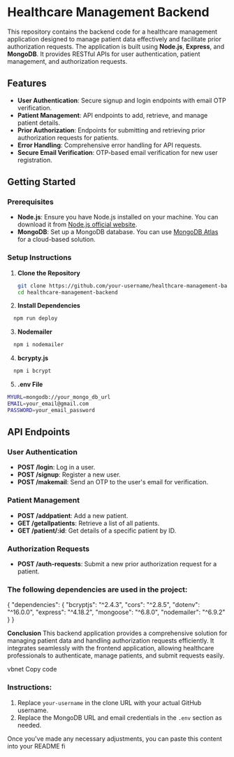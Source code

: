 # Healthcare Management Backend

This repository contains the backend code for a healthcare management application designed to manage patient data effectively and facilitate prior authorization requests. The application is built using **Node.js**, **Express**, and **MongoDB**. It provides RESTful APIs for user authentication, patient management, and authorization requests.

## Features

- **User Authentication**: Secure signup and login endpoints with email OTP verification.
- **Patient Management**: API endpoints to add, retrieve, and manage patient details.
- **Prior Authorization**: Endpoints for submitting and retrieving prior authorization requests for patients.
- **Error Handling**: Comprehensive error handling for API requests.
- **Secure Email Verification**: OTP-based email verification for new user registration.

## Getting Started

### Prerequisites

- **Node.js**: Ensure you have Node.js installed on your machine. You can download it from [Node.js official website](https://nodejs.org/).
- **MongoDB**: Set up a MongoDB database. You can use [MongoDB Atlas](https://www.mongodb.com/cloud/atlas) for a cloud-based solution.

### Setup Instructions

1. **Clone the Repository**

   ```bash
   git clone https://github.com/your-username/healthcare-management-backend.git
   cd healthcare-management-backend

2. **Install Dependencies**
```bash
  npm run deploy
```
3. **Nodemailer**
```bash
  npm i nodemailer
```
4. **bcrypty.js**
```bash
  npm i bcrypt
```
5. **.env File**
```bash
MYURL=mongodb://your_mongo_db_url
EMAIL=your_email@gmail.com
PASSWORD=your_email_password
```

## API Endpoints

### User Authentication

- **POST /login**: Log in a user.
- **POST /signup**: Register a new user.
- **POST /makemail**: Send an OTP to the user's email for verification.

### Patient Management

- **POST /addpatient**: Add a new patient.
- **GET /getallpatients**: Retrieve a list of all patients.
- **GET /patient/:id**: Get details of a specific patient by ID.

### Authorization Requests

- **POST /auth-requests**: Submit a new prior authorization request for a patient.

### The following dependencies are used in the project:

{
    "dependencies": {
        "bcryptjs": "^2.4.3",
        "cors": "^2.8.5",
        "dotenv": "^16.0.0",
        "express": "^4.18.2",
        "mongoose": "^6.8.0",
        "nodemailer": "^6.9.2"
    }
}

**Conclusion**
This backend application provides a comprehensive solution for managing patient data and handling authorization requests efficiently. It integrates seamlessly with the frontend application, allowing healthcare professionals to authenticate, manage patients, and submit requests easily.

vbnet
Copy code

### Instructions:
1. Replace `your-username` in the clone URL with your actual GitHub username.
2. Replace the MongoDB URL and email credentials in the `.env` section as needed.

Once you've made any necessary adjustments, you can paste this content into your README fi
